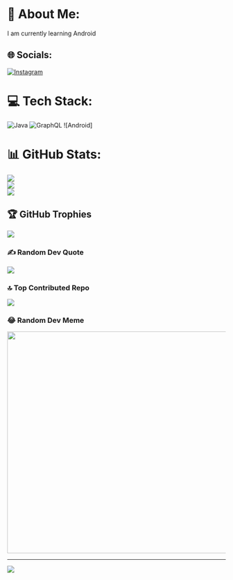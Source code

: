 # 💫 About Me:
I am currently learning Android<br>


## 🌐 Socials:
[![Instagram](https://img.shields.io/badge/Instagram-%23E4405F.svg?logo=Instagram&logoColor=white)](https://instagram.com/s1lshama) 

# 💻 Tech Stack:
![Java](https://img.shields.io/badge/java-%23ED8B00.svg?style=flat&logo=java&logoColor=white) ![GraphQL](https://img.shields.io/badge/-GraphQL-E10098?style=flat&logo=graphql&logoColor=white)
![Android]
# 📊 GitHub Stats:
![](https://github-readme-stats.vercel.app/api?username=shama0031&theme=dark&hide_border=false&include_all_commits=false&count_private=false)<br/>
![](https://github-readme-streak-stats.herokuapp.com/?user=shama0031&theme=dark&hide_border=false)<br/>
![](https://github-readme-stats.vercel.app/api/top-langs/?username=shama0031&theme=dark&hide_border=false&include_all_commits=false&count_private=false&layout=compact)

## 🏆 GitHub Trophies
![](https://github-profile-trophy.vercel.app/?username=shama0031&theme=radical&no-frame=false&no-bg=true&margin-w=4)

### ✍️ Random Dev Quote
![](https://quotes-github-readme.vercel.app/api?type=vetical&theme=dark)

### 🔝 Top Contributed Repo
![](https://github-contributor-stats.vercel.app/api?username=shama0031&limit=5&theme=onedark&combine_all_yearly_contributions=true)

### 😂 Random Dev Meme
<img src="https://rm.up.railway.app/" width="512px"/>

---
[![](https://visitcount.itsvg.in/api?id=shama0031&icon=9&color=0)](https://visitcount.itsvg.in)

<!-- Proudly created with GPRM ( https://gprm.itsvg.in ) -->
